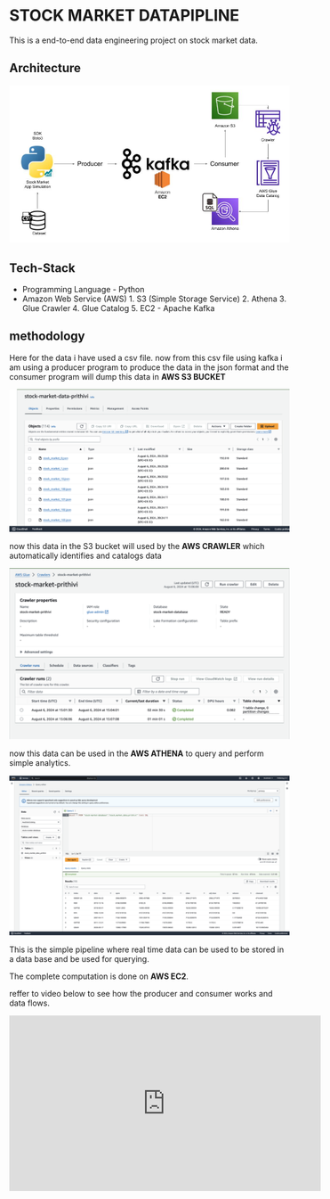 # STOCK MARKET DATAPIPLINE 

This is a end-to-end data engineering project on stock market data.

## Architecture 

<img src="Architecture.jpg">

## Tech-Stack
   - Programming Language - Python
   - Amazon Web Service (AWS)
    1. S3 (Simple Storage Service)
    2. Athena
    3. Glue Crawler
    4. Glue Catalog
    5. EC2
    - Apache Kafka

## methodology

Here for the data i have used a csv file.
now from this csv file using kafka i am using a producer program to produce the data in the json format and the consumer program will dump this data in __AWS S3 BUCKET__

<img src="s3_image.png">

now this data in the S3 bucket will used by the __AWS CRAWLER__ which automatically identifies and catalogs data 

<img src="crawler_image.png">

now this data can be used in the  __AWS ATHENA__ to query and perform simple analytics.

<img src="Athena_image.png">

This is the simple pipeline where real time data can be used to be stored in a data base and be used for querying.

The complete computation is done on __AWS EC2__.

reffer to video below to see how the producer and consumer works and data flows.
<iframe width="560" height="315" src="https://github.com/Prithiviraj25/Stock_market_data_pipeline/blob/main/producer_consumer.mov" frameborder="0" allowfullscreen></iframe>

